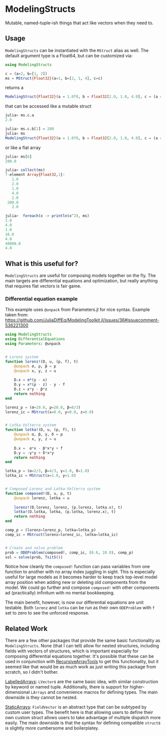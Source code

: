 # ModelingStructs

 Mutable, named-tuple-ish things that act like vectors when they need to.

## Usage
```ModelingStructs``` can be instantiated with the ```MStruct``` alias as well. The default argument
type is a Float64, but can be customized via:

```julia
using ModelingStructs

c = (a=2, b=[1, 2])
ms = MStruct{Float32}(a=1, b=[2, 1, 4], c=c)
```

returns a

```julia
ModelingStruct{Float32}(a = 1.0f0, b = Float32[2.0, 1.0, 4.0], c = (a = 2.0f0, b = Float32[1.0, 2.0]))
```

that can be accessed like a mutable struct

```julia
julia> ms.c.a
2.0

julia> ms.c.b[1] = 200
julia> ms
ModelingStruct{Float32}(a = 1.0f0, b = Float32[2.0, 1.0, 4.0], c = (a = 2.0f0, b = Float32[200.0, 2.0]))
```

or like a flat array

```julia
julia> ms[6]
200.0

julia> collect(ms)
7-element Array{Float32,1}:
   1.0
   2.0
   1.0
   4.0
   2.0
 200.0
   2.0

julia>  foreach(x -> println(x^2), ms)
1.0
4.0
1.0
16.0
4.0
40000.0
4.0
```

## What is this useful for?
```ModelingStructs``` are useful for composing models together on the fly. The main targets are differential equations and optimization, but really anything that requires flat vectors is fair game.

### Differential equation example
This example uses ```@unpack``` from Parameters.jl for nice syntax. Example taken from:
https://github.com/JuliaDiffEq/ModelingToolkit.jl/issues/36#issuecomment-536221300
```julia
using ModelingStructs
using DifferentialEquations
using Parameters: @unpack


# Lorenz system
function lorenz!(D, u, (p, f), t)
    @unpack σ, ρ, β = p
    @unpack x, y, z = u
    
    D.x = σ*(y - x)
    D.y = x*(ρ - z) - y - f
    D.z = x*y - β*z
    return nothing
end

lorenz_p = (σ=10.0, ρ=28.0, β=8/3)
lorenz_ic = MStruct(x=0.0, y=0.0, z=0.0)


# Lotka-Volterra system
function lotka!(D, u, (p, f), t)
    @unpack α, β, γ, δ = p
    @unpack x, y, z = u
    
    D.x =  α*x - β*x*y + f
    D.y = -γ*y + δ*x*y
    return nothing
end

lotka_p = (α=2/3, β=4/3, γ=1.0, δ=1.0)
lotka_ic = MStruct(x=1.0, y=1.0)


# Composed Lorenz and Lotka-Volterra system
function composed!(D, u, p, t)
    @unpack lorenz, lotka = u
    
    lorenz!(D.lorenz, lorenz, (p.lorenz, lotka.x), t)
    lotka!(D.lotka, lotka, (p.lotka, lorenz.x), t)
    return nothing
end

comp_p = (lorenz=lorenz_p, lotka=lotka_p)
comp_ic = MStruct(lorenz=lorenz_ic, lotka=lotka_ic)


# Create and solve problem
prob = ODEProblem(composed!, comp_ic, (0.0, 20.0), comp_p)
sol = solve(prob, Tsit5())
```

Notice how cleanly the ```composed!``` function can pass variables from one function to another with no array index juggling in sight. This is especially useful for large models as it becomes harder to keep track top-level model array position when adding new or deleting old components from the model. We could go further and compose ```composed!``` with other components ad (practically) infinitum with no mental bookkeeping.

The main benefit, however, is now our differential equations are unit testable. Both ```lorenz``` and ```lotka``` can be run as their own ```ODEProblem``` with ```f``` set to zero to see the unforced response.

## Related Work
There are a few other packages that provide the same basic functionality as `ModelingStructs`. None (that I can tell) allow for nested structures, including fields with vectors of structures, which is important especially for composing differential equations together. It's possible that these can be used in conjunction with [RecursiveArrayTools](https://github.com/JuliaDiffEq/RecursiveArrayTools.jl) to get this functionality, but it seemed like that would be as much work as just writing this package from scratch, so I didn't bother.

[LabelledArrays](https://github.com/JuliaDiffEq/LabelledArrays.jl):
`LVector`s are the same basic idea, with similar construction by keyword or named tuple. Additionally, there is support for higher-dimensional `LArrays` and convenience macros for defining types. The main downside is they cannot be nested.

[StaticArrays](https://juliaarrays.github.io/StaticArrays.jl):
`FieldVector` is an abstract type that can be subtyped by custom user types. The benefit here is that allowing users to define their own custom struct allows users to take advantage of multiple dispatch more easily. The main downside is that the syntax for defining compatible `struct`s is slightly more cumbersome and boilerplatey.
